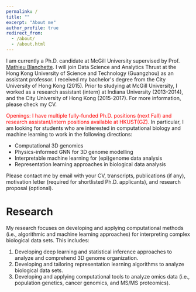 ```yaml
---
permalink: /
title: ""
excerpt: "About me"
author_profile: true
redirect_from: 
  - /about/
  - /about.html
---
```


I am currently a Ph.D. candidate at McGill University supervised by Prof. [Mathieu Blanchette](https://en.wikipedia.org/wiki/Mathieu_Blanchette_(computational_biologist)). I will join Data Science and Analytics Thrust at the Hong Kong University of Science and Technology (Guangzhou) as an assistant professor. I received my bachelor's degree from the City University of Hong Kong (2015). Prior to studying at McGill University, I worked as a research assistant (intern) at Indiana University (2013-2014), and the City University of Hong Kong (2015-2017). For more information, please check my CV.

<span style="color:red"> Openings: I have multiple fully-funded Ph.D. positions (next Fall) and research assistant/intern positions available at HKUST(GZ). </span> In particular, I am looking for students who are interested in computational biology and machine learning to work in the following directions:
* Computational 3D genomics
* Physics-informed GNN for 3D genome modelling
* Interpretable machine learning for (epi)genome data analysis
* Representation learning approaches in biological data analysis

Please contact me by email with your CV, transcripts, publications (if any),  motivation letter (required for shortlisted Ph.D. applicants), and research proposal (optional).

Research
======
My research focuses on developing and applying computational methods (i.e., algorithmic and machine learning approaches) for interpreting complex biological data sets. This includes:
1. Developing deep learning and statistical inference approaches to analyze and comprehend 3D genome organization.
2. Developing and tailoring representation learning algorithms to analyze biological data sets.
3. Developing and applying computational tools to analyze omics data (i.e., population genetics, cancer genomics, and MS/MS proteomics).
